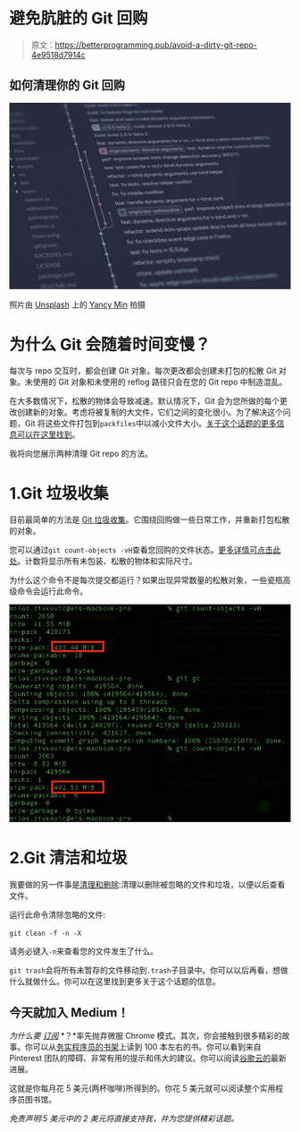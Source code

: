 # 避免肮脏的 Git 回购

> 原文：<https://betterprogramming.pub/avoid-a-dirty-git-repo-4e9518d7914c>

## 如何清理你的 Git 回购

![](img/8d9a9ea401acd66a604709700c261634.png)

照片由 [Unsplash](https://unsplash.com?utm_source=medium&utm_medium=referral) 上的 [Yancy Min](https://unsplash.com/@yancymin?utm_source=medium&utm_medium=referral) 拍摄

# 为什么 Git 会随着时间变慢？

每次与 repo 交互时，都会创建 Git 对象。每次更改都会创建未打包的松散 Git 对象。未使用的 Git 对象和未使用的 reflog 路径只会在您的 Git repo 中制造混乱。

在大多数情况下，松散的物体会导致减速。默认情况下，Git 会为您所做的每个更改创建新的对象。考虑将被复制的大文件，它们之间的变化很小。为了解决这个问题，Git 将这些文件打包到`packfiles`中以减小文件大小。[关于这个话题的更多信息可以在这里找到](https://git-scm.com/book/en/v2/Git-Internals-Packfiles)。

我将向您展示两种清理 Git repo 的方法。

# 1.Git 垃圾收集

目前最简单的方法是 [Git 垃圾收集](https://git-scm.com/docs/git-gc)。它围绕回购做一些日常工作，并重新打包松散的对象。

您可以通过`git count-objects -vH`查看您回购的文件状态。[更多详情可点击此处](https://git-scm.com/docs/git-count-objects)。计数将显示所有未包装、松散的物体和实际尺寸。

为什么这个命令不是每次提交都运行？如果出现异常数量的松散对象，一些瓷瓶高级命令会运行此命令。

![](img/ace65e7d30481d9f4b5ada05c4b6d106.png)

# 2.Git 清洁和垃圾

我要做的另一件事是[清理和删除](https://git-scm.com/docs/git-clean):清理以删除被忽略的文件和垃圾，以便以后查看文件。

运行此命令清除忽略的文件:

`git clean -f -n -X`

请务必键入`-n`来查看您的文件发生了什么。

`git trash`会将所有未暂存的文件移动到`.trash`子目录中。你可以以后再看，想做什么就做什么。你可以在这里找到更多关于这个话题的信息。

## 今天就加入 Medium！

*为什么要* [*订阅*](https://zivce.medium.com/membership) *？*率先抛弃微服 Chrome 模式。其次，你会接触到很多精彩的故事。你可以从[务实程序员的书架](https://medium.com/pragmatic-programmers/directory-of-pragmatic-programmer-books-on-medium-6a5cbadbd4b4)上读到 100 本左右的书。你可以看到来自 Pinterest 团队的障碍、非常有用的提示和伟大的建议。你可以阅读[谷歌云的](https://medium.com/google-cloud)最新进展。

这就是你每月花 5 美元(两杯咖啡)所得到的。你花 5 美元就可以阅读整个实用程序员图书馆。

*免责声明:5 美元中的 2 美元将直接支持我，并为您提供精彩话题。*